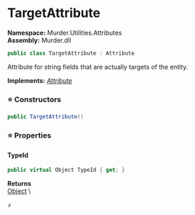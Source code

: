 # TargetAttribute

**Namespace:** Murder.Utilities.Attributes \
**Assembly:** Murder.dll

```csharp
public class TargetAttribute : Attribute
```

Attribute for string fields that are actually targets of the entity.

**Implements:** _[Attribute](https://learn.microsoft.com/en-us/dotnet/api/System.Attribute?view=net-7.0)_

### ⭐ Constructors
```csharp
public TargetAttribute()
```

### ⭐ Properties
#### TypeId
```csharp
public virtual Object TypeId { get; }
```

**Returns** \
[Object](https://learn.microsoft.com/en-us/dotnet/api/System.Object?view=net-7.0) \


⚡